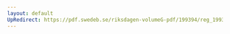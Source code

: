```yaml
---
layout: default
UpRedirect: https://pdf.swedeb.se/riksdagen-volumeG-pdf/199394/reg_199394/reg_199394_0431.pdf
---
```

